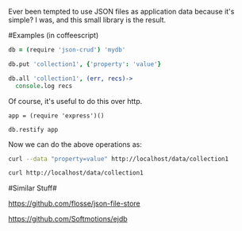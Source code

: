Ever been tempted to use JSON files as application data because it's simple? I was, and this small library is the result.

#Examples (in coffeescript)

```coffeescript
db = (require 'json-crud') 'mydb'

db.put 'collection1', {'property': 'value'}

db.all 'collection1', (err, recs)->
  console.log recs
```

Of course, it's useful to do this over http.

```coffeesript
app = (require 'express')()

db.restify app
```

Now we can do the above operations as:

```bash
curl --data "property=value" http://localhost/data/collection1

curl http://localhost/data/collection1
```

#Similar Stuff#

https://github.com/flosse/json-file-store

https://github.com/Softmotions/ejdb

